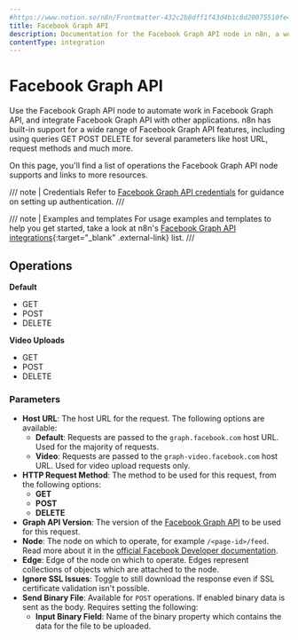```yaml
---
#https://www.notion.so/n8n/Frontmatter-432c2b8dff1f43d4b1c8d20075510fe4
title: Facebook Graph API
description: Documentation for the Facebook Graph API node in n8n, a workflow automation platform. Includes details of operations and configuration, and links to examples and credentials information.
contentType: integration
---
```


# Facebook Graph API

Use the Facebook Graph API node to automate work in Facebook Graph API, and integrate Facebook Graph API with other applications. n8n has built-in support for a wide range of Facebook Graph API features, including using queries GET POST DELETE for several parameters like host URL, request methods and much more.

On this page, you'll find a list of operations the Facebook Graph API node supports and links to more resources.

/// note | Credentials
Refer to [Facebook Graph API credentials](/integrations/builtin/credentials/facebookgraph/) for guidance on setting up authentication. 
///

/// note | Examples and templates
For usage examples and templates to help you get started, take a look at n8n's [Facebook Graph API integrations](https://n8n.io/integrations/facebook-graph-api/){:target="_blank" .external-link} list.
///

## Operations

**Default**
- GET
- POST
- DELETE 


**Video Uploads**
- GET
- POST
- DELETE 


### Parameters

* **Host URL**: The host URL for the request. The following options are available:
    * **Default**: Requests are passed to the `graph.facebook.com` host URL. Used for the majority of requests.
    * **Video**: Requests are passed to the `graph-video.facebook.com` host URL. Used for video upload requests only.
* **HTTP Request Method**: The method to be used for this request, from the following options:
    * **GET**
    * **POST**
    * **DELETE**
* **Graph API Version**: The version of the [Facebook Graph API](https://developers.facebook.com/docs/graph-api/changelog) to be used for this request.
* **Node**: The node on which to operate, for example `/<page-id>/feed`. Read more about it in the [official Facebook Developer documentation](https://developers.facebook.com/docs/graph-api/using-graph-api).
* **Edge**: Edge of the node on which to operate. Edges represent collections of objects which are attached to the node.
* **Ignore SSL Issues**: Toggle to still download the response even if SSL certificate validation isn't possible.
* **Send Binary File**: Available for `POST` operations. If enabled binary data is sent as the body. Requires setting the following:
    * **Input Binary Field**: Name of the binary property which contains the data for the file to be uploaded.


